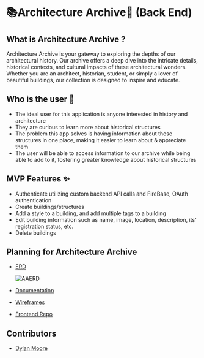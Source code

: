 # 📚Architecture Archive🏢 (Back End)

## What is Architecture Archive ?
Architecture Archive is your gateway to exploring the depths of our architectural history. Our archive offers a deep dive into the intricate details, historical contexts, and cultural impacts of these architectural wonders. Whether you are an architect, historian, student, or simply a lover of beautiful buildings, our collection is designed to inspire and educate.

## Who is the user 👤
- The ideal user for this application is anyone interested in history and architecture
- They are curious to learn more about historical structures
- The problem this app solves is having information about these structures in one place, making it easier to learn about & appreciate them
- The user will be able to access information to our archive while being able to add to it, fostering greater knowledge about historical structures

## MVP Features ✨
- Authenticate utilizing custom backend API calls and FireBase, OAuth authentication
- Create buildings/structures
- Add a style to a building, and add multiple tags to a building
- Edit building information such as name, image, location, description, its' registration status, etc.
- Delete buildings

## Planning for Architecture Archive
- [ERD](https://dbdiagram.io/d/ARCHIVE-663992099e85a46d5527466f)

  ![AAERD](https://github.com/dylankmoore/ArchitectureArchiveBE/assets/134669892/d34923dc-5f6b-49cd-b983-f591d53e9be0)

- [Documentation](https://documenter.getpostman.com/view/32819688/2sA3QtdWJM)
- [Wireframes](https://www.figma.com/design/957lYWWtl76ehs8c2vvPOO/Architecture-Archive?node-id=0-1&t=MFflAYoGfrfn982U-1)
- [Frontend Repo](https://github.com/dylankmoore/ArchitectureArchiveFE)

## Contributors
- [Dylan Moore](https://github.com/dylankmoore)
